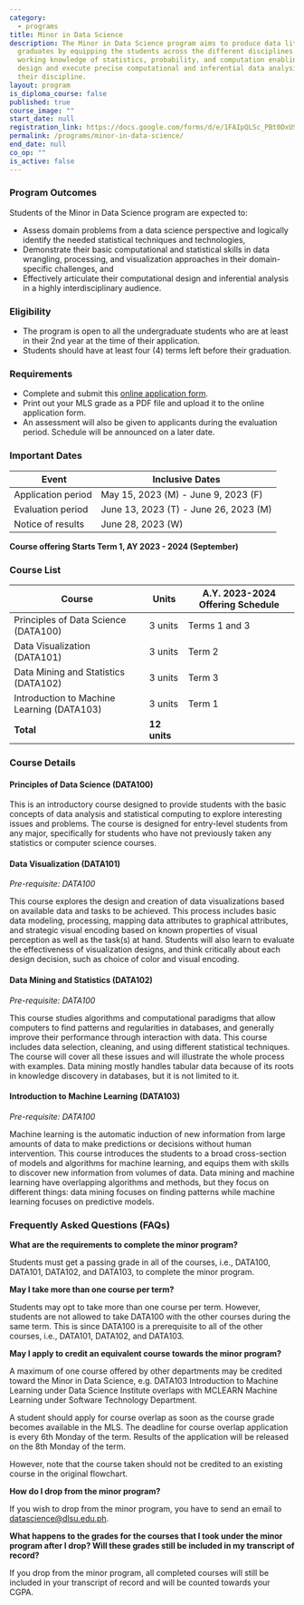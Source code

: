 ```yaml
---
category:
  - programs
title: Minor in Data Science
description: The Minor in Data Science program aims to produce data literate
  graduates by equipping the students across the different disciplines with a
  working knowledge of statistics, probability, and computation enabling them to
  design and execute precise computational and inferential data analysis for
  their discipline.
layout: program
is_diploma_course: false
published: true
course_image: ""
start_date: null
registration_link: https://docs.google.com/forms/d/e/1FAIpQLSc_PBt0DxUStdS4xckBupXR5Zt3Qu5z_CW-Kr1O_--MXce0rg/viewform?usp=sf_link
permalink: /programs/minor-in-data-science/
end_date: null
co_op: ""
is_active: false
---
```

### Program Outcomes

Students of the Minor in Data Science program are expected to: 

* Assess domain problems from a data science perspective and logically identify the needed statistical techniques and technologies, 
* Demonstrate their basic computational and statistical skills in data wrangling, processing, and visualization approaches in their domain-specific challenges, and 
* Effectively articulate their computational design and inferential analysis in a highly interdisciplinary audience.

### Eligibility

* The program is open to all the undergraduate students who are at least in their 2nd year at the time of their application.
* Students should have at least four (4) terms left before their graduation.

### Requirements

* Complete and submit this [online application form](https://docs.google.com/forms/d/e/1FAIpQLSc_PBt0DxUStdS4xckBupXR5Zt3Qu5z_CW-Kr1O_--MXce0rg/viewform?usp=sf_link).
* Print out your MLS grade as a PDF file and upload it to the online application form.
* An assessment will also be given to applicants during the evaluation period. Schedule will be announced on a later date.

### Important Dates

| ﻿ Event            | Inclusive Dates                       |
| ------------------ | ------------------------------------- |
| Application period | May 15, 2023 (M) - June 9, 2023 (F)   |
| Evaluation period  | June 13, 2023 (T) - June 26, 2023 (M) |
| Notice of results  | June 28, 2023 (W)                     |

**Course offering Starts Term 1, AY 2023 - 2024 (September)**

### Course List

| Course                                     | Units        | A.Y. 2023-2024 Offering Schedule |
| ------------------------------------------ | ------------ | -------------------------------- |
| Principles of Data Science (DATA100)       | 3 units      | Terms 1 and 3                    |
| Data Visualization (DATA101)               | 3 units      | Term 2                           |
| Data Mining and Statistics (DATA102)       | 3 units      | Term 3                           |
| Introduction to Machine Learning (DATA103) | 3 units      | Term 1                           |
| **Total**                                  | **12 units** |                                  |

### Course Details

#### Principles of Data Science (DATA100)

This is an introductory course designed to provide students with the basic concepts of data analysis and statistical computing to explore interesting issues and problems. The course is designed for entry-level students from any major, specifically for students who have not previously taken any statistics or computer science courses.

#### Data Visualization (DATA101)

*Pre-requisite: DATA100*

This course explores the design and creation of data visualizations based on available data and tasks to be achieved. This process includes basic data modeling, processing, mapping data attributes to graphical attributes, and strategic visual encoding based on known properties of visual perception as well as the task(s) at hand. Students will also learn to evaluate the effectiveness of visualization designs, and think critically about each design decision, such as choice of color and visual encoding.

#### Data Mining and Statistics (DATA102)

*Pre-requisite: DATA100*

This course studies algorithms and computational paradigms that allow computers to find patterns and regularities in databases, and generally improve their performance through interaction with data. This course includes data selection, cleaning, and using different statistical techniques. The course will cover all these issues and will illustrate the whole process with examples. Data mining mostly handles tabular data because of its roots in knowledge discovery in databases, but it is not limited to it.

#### Introduction to Machine Learning (DATA103)

*Pre-requisite: DATA100*

Machine learning is the automatic induction of new information from large amounts of data to make predictions or decisions without human intervention. This course introduces the students to a broad cross-section of models and algorithms for machine learning, and equips them with skills to discover new information from volumes of data. Data mining and machine learning have overlapping algorithms and methods, but they focus on different things: data mining focuses on finding patterns while machine learning focuses on predictive models.

### Frequently Asked Questions (FAQs)

**What are the requirements to complete the minor program?**

Students must get a passing grade in all of the courses, i.e., DATA100, DATA101, DATA102, and DATA103, to complete the minor program.

**May I take more than one course per term?**

Students may opt to take more than one course per term. However, students are not allowed to take DATA100 with the other courses during the same term. This is since DATA100 is a prerequisite to all of the other courses, i.e., DATA101, DATA102, and DATA103.

**May I apply to credit an equivalent course towards the minor program?**

A maximum of one course offered by other departments may be credited toward the Minor in Data Science, e.g. DATA103 Introduction to Machine Learning under Data Science Institute overlaps with MCLEARN Machine Learning under Software Technology Department.

A student should apply for course overlap as soon as the course grade becomes available in the MLS. The deadline for course overlap application is every 6th Monday of the term. Results of the application will be released on the 8th Monday of the term.

However, note that the course taken should not be credited to an existing course in the original flowchart.

**How do I drop from the minor program?**

If you wish to drop from the minor program, you have to send an email to [datascience@dlsu.edu.ph](mailto:datascience@dlsu.edu.ph).

**What happens to the grades for the courses that I took under the minor program after I drop? Will these grades still be included in my transcript of record?**

If you drop from the minor program, all completed courses will still be included in your transcript of record and will be counted towards your CGPA.